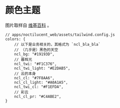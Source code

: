 # 颜色主题

图片取样自 [维基百科](https://zh.wikipedia.org/wiki/%E5%A4%9C%E5%85%89%E4%BA%91#/media/File:%E5%A4%8F%E8%87%B3%E5%8D%88%E5%A4%9C%E6%8B%8D%E6%91%84%E7%9A%84%E5%A4%9C%E5%85%89%E4%BA%91%EF%BC%8C%E4%B8%AD%E5%9B%BD%E5%A4%A7%E5%85%B4%E5%AE%89%E5%B2%AD%E5%9C%B0%E5%8C%BA%E6%BC%A0%E6%B2%B3%E5%8E%BF%EF%BC%8C2018%E5%B9%B46%E6%9C%8822%E6%97%A5.jpg) 。

```javascipt
// apps/noctilucent_web/assets/tailwind.config.js
colors: {
    // 以下是业务相关的，其格式为 `ncl_bla_bla`
    // （几乎是）黑色的天空
    ncl_bg: "#19193D",
    // 暮辉光
    ncl_twi: "#F1C376",
    ncl_twi_light: "#E2DAB5",
    // 云的本身
    ncl_cl: "#7F8AA6",
    ncl_cl_light: "#A0A1A5",
    ncl_twi_cl: "#F1EFDA",
    // 彩云
    ncl_cl_pr: "#C4ABE2",
}
```
